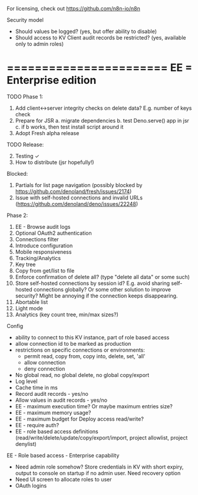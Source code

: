 For licensing, check out https://github.com/n8n-io/n8n

Security model

- Should values be logged? (yes, but offer ability to disable)
- Should access to KV Client audit records be restricted? (yes, available only to admin roles)

# ======================= EE = Enterprise edition

TODO Phase 1:

1. Add client<->server integrity checks on delete data? E.g. number of keys check
2. Prepare for JSR a. migrate dependencies b. test Deno.serve() app in jsr c. if b works, then test
   install script around it
3. Adopt Fresh alpha release

TODO Release:

2. Testing ✓
3. How to distribute (jsr hopefully!)

Blocked:

1. Partials for list page navigation (possibly blocked by
   https://github.com/denoland/fresh/issues/2174)
2. Issue with self-hosted connections and invalid URLs
   (https://github.com/denoland/deno/issues/22248)

Phase 2:

1. EE - Browse audit logs
2. Optional OAuth2 authentication
3. Connections filter
4. Introduce configuration
5. Mobile responsiveness
6. Tracking/Analytics
7. Key tree
8. Copy from get/list to file
9. Enforce confirmation of delete all? (type "delete all data" or some such)
10. Store self-hosted connections by session id? E.g. avoid sharing self-hosted connections
    globally? Or some other solution to improve security? Might be annoying if the connection keeps
    disappearing.
11. Abortable list
12. Light mode
13. Analytics (key count tree, min/max sizes?)

Config

- ability to connect to this KV instance, part of role based access
- allow connection id to be marked as production
- restrictions on specific connections or environments:
  - permit read, copy from, copy into, delete, set, 'all'
  - allow connection
  - deny connection
- No global read, no global delete, no global copy/export
- Log level
- Cache time in ms
- Record audit records - yes/no
- Allow values in audit records - yes/no
- EE - maximum execution time? Or maybe maximum entries size?
- EE - maximum memory usage?
- EE - maximum budget for Deploy access read/write?
- EE - require auth?
- EE - role based access definitions (read/write/delete/update/copy/export/import, project
  allowlist, project denylist)

EE - Role based access - Enterprise capability

- Need admin role somehow? Store credentials in KV with short expiry, output to console on startup
  if no admin user. Need recovery option
- Need UI screen to allocate roles to user
- OAuth logins
